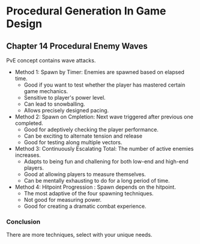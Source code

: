# Procedural Generation In Game Design

## Chapter 14 Procedural Enemy Waves

PvE concept contains wave attacks.

- Method 1: Spawn by Timer: Enemies are spawned based on elapsed time.
    - Good if you want to test whether the player has mastered certain game mechanics.
    - Sensitive to player's power level.
    - Can lead to snowballing.
    - Allows precisely designed pacing.
- Method 2: Spawn on Cmpletion: Next wave triggered after previous one completed.
    - Good for adeptively checking the player performance.
    - Can be exciting to alternate tension and release
    - Good for testing along multiple vectors.
- Method 3: Continuously Escalating Total: The number of active enemies increases.
    - Adapts to being fun and challening for both low-end and high-end players.
    - Good at allowing players to measure themselves.
    - Can be mentally exhausting to do for a long period of time.
- Method 4: Hitpoint Progression : Spawn depends on the hitpoint.
    - The most adaptive of the four spawning techniques.
    - Not good for measuring power.
    - Good for creating a dramatic combat experience.

### Conclusion

There are more techniques, select with your unique needs.

